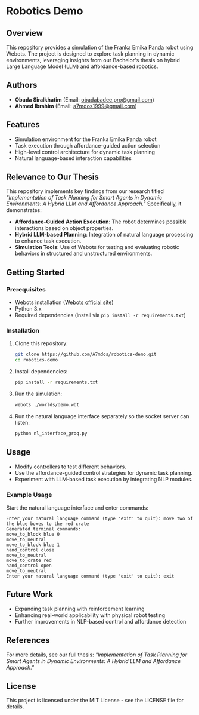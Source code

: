 # Robotics Demo

## Overview
This repository provides a simulation of the Franka Emika Panda robot using Webots. The project is designed to explore task planning in dynamic environments, leveraging insights from our Bachelor's thesis on hybrid Large Language Model (LLM) and affordance-based robotics.

## Authors
- **Obada Siralkhatim** (Email: obadabadee.pro@gmail.com)
- **Ahmed Ibrahim** (Email: a7mdos1999@gmail.com)

## Features
- Simulation environment for the Franka Emika Panda robot
- Task execution through affordance-guided action selection
- High-level control architecture for dynamic task planning
- Natural language-based interaction capabilities

## Relevance to Our Thesis
This repository implements key findings from our research titled *"Implementation of Task Planning for Smart Agents in Dynamic Environments: A Hybrid LLM and Affordance Approach."* Specifically, it demonstrates:
- **Affordance-Guided Action Execution**: The robot determines possible interactions based on object properties.
- **Hybrid LLM-based Planning**: Integration of natural language processing to enhance task execution.
- **Simulation Tools**: Use of Webots for testing and evaluating robotic behaviors in structured and unstructured environments.

## Getting Started
### Prerequisites
- Webots installation ([Webots official site](https://cyberbotics.com/))
- Python 3.x
- Required dependencies (install via `pip install -r requirements.txt`)

### Installation
1. Clone this repository:
   ```bash
   git clone https://github.com/A7mdos/robotics-demo.git
   cd robotics-demo
   ```
2. Install dependencies:
   ```bash
   pip install -r requirements.txt
   ```
3. Run the simulation:
   ```bash
   webots ./worlds/demo.wbt
   ```
4. Run the natural language interface separately so the socket server can listen:
   ```bash
   python nl_interface_groq.py
   ```

## Usage
- Modify controllers to test different behaviors.
- Use the affordance-guided control strategies for dynamic task planning.
- Experiment with LLM-based task execution by integrating NLP modules.

### Example Usage
Start the natural language interface and enter commands:
```
Enter your natural language command (type 'exit' to quit): move two of the blue boxes to the red crate
Generated terminal commands:
move_to_block blue 0
move_to_neutral
move_to_block blue 1
hand_control close
move_to_neutral
move_to_crate red
hand_control open
move_to_neutral
Enter your natural language command (type 'exit' to quit): exit
```

## Future Work
- Expanding task planning with reinforcement learning
- Enhancing real-world applicability with physical robot testing
- Further improvements in NLP-based control and affordance detection

## References
For more details, see our full thesis: *"Implementation of Task Planning for Smart Agents in Dynamic Environments: A Hybrid LLM and Affordance Approach."*

## License
This project is licensed under the MIT License - see the LICENSE file for details.

